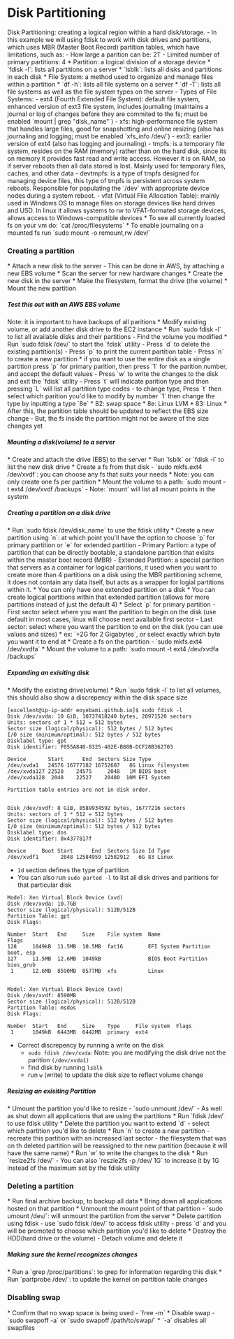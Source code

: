 <h1>Disk Partitioning</h1>
Disk Partitioning: creating a logical region within a hard disk/storage.
- In this example we will using fdisk to work with disk drives and partitions, which uses MBR (Master Boot Record) partition tables, which have limitations, such as:
  - How large a parition can be: 2T
  - Limited number of primary partitions: 4
* Partition: a logical division of a storage device
  * `fdisk -l`: lists all partitions on a server
  * `lsblk`: lists all disks and partitions in each disk
* File System: a method used to organize and manage files within a partition
  * `df -h`: lists all file systems on a server
  * `df -T`: lists all file systems as well as the file system types on the server
  - Types of File Systems:
    - ext4 (Fourth Extended File System): default file system, enhanced version of ext3 file system, includes journaling (maintains a journal or log of changes before they are commited to the fs; must be enabled `mount | grep "disk_name"`)
    - xfs: high-performance file system that handles large files, good for snapshotting and online resizing (also has journaling and logging; must be enabled `xfs_info /dev/<disk_name>`)
    - ext3: earlier version of ext4 (also has logging and journaling)
    - tmpfs: is a temporary file system, resides on the RAM (memory) rather than on the hard disk, since its on memory it provides fast read and write access. However it is on RAM, so if server reboots then all data stored is lost. Mainly used for temporary files, caches, and other data
    - devtmpfs: is a type of tmpfs designed for managing device files, this type of tmpfs is persistent across system reboots. Responsible for populating the `/dev` with appropriate device nodes during a system reboot. 
    - vfat (Virtual File Allocation Table): mainly used in Windows OS to manage files on storage devices like hard drives and USD. In linux it allows systems to rw to VFAT-formated storage devices, allows access to Windows-compatible devices
  * To see all currently loaded fs on your vm do: `cat /proc/filesystems`
  * To enable journaling on a mounted fs run `sudo mount -o remount,rw /dev/<disk_name>`
<h3>Creating a partition</h3>
* Attach a new disk to the server
  - This can be done in AWS, by attaching a new EBS volume
* Scan the server for new hardware changes
* Create the new disk in the server
* Make the filesystem, format the drive (the volume)
* Mount the new partition
<h5>Test this out with an AWS EBS volume</h5>
Note: it is important to have backups of all paritions
* Modify existing volume, or add another disk drive to the EC2 instance
* Run `sudo fdisk -l` to list all available disks and their partitions
  - Find the volume you modified
* Run `sudo fdisk /dev/<disk_name>` to start the `fdisk` utility
  - Press `d` to delete the existing partition(s)
  - Press `p` to print the current partition table
  - Press `n` to create a new partition
    * if you want to use the entire disk as a single partition press `p` for primary parition, then press `1` for the parition number, and accept the default values
  - Press `w` to write the changes to the disk and exit the `fdisk` utility
  - Press `t` will indicate parition type and then pressing `L` will list all partition type codes
    - to change type, Press `t` then select which parition you'd like to modify by number `1` then change the type by inputting a type `8e`
    * 82: swap space
    * 8e: Linux LVM
    * 83: Linux 
* After this, the partition table should be updated to reflect the EBS size change
  - But, the fs inside the partition might not be aware of the size changes yet
<h5>Mounting a disk(volume) to a server</h5>
* Create and attach the drive (EBS) to the server
* Run `lsblk` or `fdisk -l` to list the new disk drive
* Create a fs from that disk 
  - `sudo mkfs.ext4 /dev/xvdf`: you can choose any fs that suits your needs
    * Note: you can only create one fs per partition
* Mount the volume to a path: `sudo mount -t ext4 /dev/xvdf /backups`
  - Note: `mount` will list all mount points in the system
<h5>Creating a partition on a disk drive</h5>
* Run `sudo fdisk /dev/disk_name` to use the fdisk utility
* Create a new partition using `n`: at which point you'll have the option to choose `p` for primary partition or `e` for extended partition
  - Primary Partion: a type of partition that can be directly bootable, a standalone partition that exisits within the master boot record (MBR)
  - Extended Partition: a special parition that servers as a container for logical paritions, it used when you want to create more than 4 partitions on a disk using the MBR partitioning scheme, it does not contain any data itself, but acts as a wrapper for logial partitions within it. 
    * You can only have one extended partition on a disk
    * You can create logical partitions within that extended partition (allows for more partitions instead of just the default 4)
* Select `p` for primary partition
  - First sector select where you want the partition to begin on the disk (use default in most cases, linux will choose next available first sector
  - Last sector: select where you want the partition to end on the disk (you can use values and sizes)
    * ex: `+2G for 2 Gigabytes`, or select exactly which byte you want it to end at
* Create a fs on the partition
  - `sudo mkfs.ext4 /dev/xvdfa`
* Mount the volume to a path: `sudo mount -t ext4 /dev/xvdfa /backups`
<h5>Expanding an exisiting disk</h5>
* Modify the existing drive(volume)
* Run `sudo fdisk -l` to list all volumes, this should also show a discrepency within the disk space size

```
[excellent@ip-ip-addr eoyebami.github.io]$ sudo fdisk -l
Disk /dev/xvda: 10 GiB, 10737418240 bytes, 20971520 sectors
Units: sectors of 1 * 512 = 512 bytes
Sector size (logical/physical): 512 bytes / 512 bytes
I/O size (minimum/optimal): 512 bytes / 512 bytes
Disklabel type: gpt
Disk identifier: F055A840-0325-402E-B88B-DCF28B362703

Device       Start      End  Sectors Size Type
/dev/xvda1   24576 16777182 16752607   8G Linux filesystem
/dev/xvda127 22528    24575     2048   1M BIOS boot
/dev/xvda128  2048    22527    20480  10M EFI System

Partition table entries are not in disk order.


Disk /dev/xvdf: 8 GiB, 8589934592 bytes, 16777216 sectors
Units: sectors of 1 * 512 = 512 bytes
Sector size (logical/physical): 512 bytes / 512 bytes
I/O size (minimum/optimal): 512 bytes / 512 bytes
Disklabel type: dos
Disk identifier: 0x4377817f

Device     Boot Start      End  Sectors Size Id Type
/dev/xvdf1       2048 12584959 12582912   6G 83 Linux
```

  - `Id` section defines the type of partition
  - You can also run `sudo parted -l` to list all disk drives and paritions for that particular disk

```
Model: Xen Virtual Block Device (xvd)
Disk /dev/xvda: 10.7GB
Sector size (logical/physical): 512B/512B
Partition Table: gpt
Disk Flags:

Number  Start   End     Size    File system  Name                  Flags
128     1049kB  11.5MB  10.5MB  fat16        EFI System Partition  boot, esp
127     11.5MB  12.6MB  1049kB               BIOS Boot Partition   bios_grub
 1      12.6MB  8590MB  8577MB  xfs          Linux


Model: Xen Virtual Block Device (xvd)
Disk /dev/xvdf: 8590MB
Sector size (logical/physical): 512B/512B
Partition Table: msdos
Disk Flags:

Number  Start   End     Size    Type     File system  Flags
 1      1049kB  6443MB  6442MB  primary  ext4
```

* Correct discrepency by running a write on the disk
  - `sudo fdisk /dev/xvda`: Note: you are modifying the disk drive not the parition `(/dev/xvda1)`
  - find disk by running `lsblk`
  - run `w` (write) to update the disk size to reflect volume change
<h5>Resizing an exisiting Partition</h5>
* Umount the partition you'd like to resize
  - `sudo unmount /dev/<disk_name>`
  - As well as shut down all applications that are using the partitions
* Run `fdisk /dev/<disk_name>` to use fdisk utility 
* Delete the partition you want to extend `d`
  - select which partition you'd like to delete
* Run `n` to create a new partition
  - recreate this partition with an increased last sector
  - the filesystem that was on th deleted partition will be reassigned to the new partition (because it will have the same name)
* Run `w` to write the changes to the disk 
* Run `resize2fs /dev/<partition_name>` 
  - You can also `reszie2fs -p /dev/<partition_name> 1G` to increase it by 1G instead of the maximum set by the fdisk utility
<h3>Deleting a partition</h3>
* Run final archive backup, to backup all data
* Bring down all applications hosted on that partition
* Unmount the mount point of that partition
  - `sudo umount /dev/<disk_name>`: will unmount the partition from the server
* Delete partition using fdisk
  - use `sudo fdisk /dev/<disk_name>` to access fdisk utility
  - press `d` and you will be promoted to choose which partition you'd like to delete
* Destroy the HDD(hard drive or the volume) 
  - Detach volume and delete it
<h5>Making sure the kernel recognizes changes</h5>
* Run a `grep <disk_name> /proc/partitions`: to grep for information regarding this disk
* Run `partprobe /dev/<disk_name>`: to update the kernel on partition table changes 
<h3>Disabling swap</h3>
* Confirm that no swap space is being used
  - `free -m`
* Disable swap
  - `sudo swapoff -a` or `sudo swapoff /path/to/swap/`
    * `-a` disables all swapfiles
